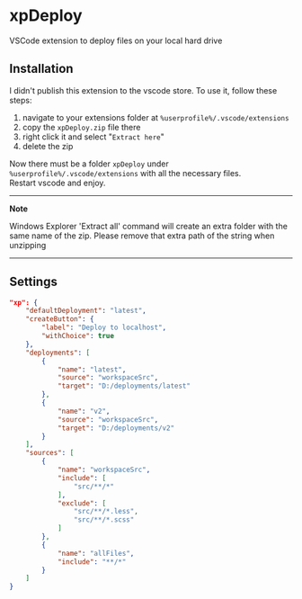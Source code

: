 # xpDeploy
VSCode extension to deploy files on your local hard drive

## Installation

I didn't publish this extension to the vscode store.
To use it, follow these steps:

1. navigate to your extensions folder at `%userprofile%/.vscode/extensions`
2. copy the `xpDeploy.zip` file there
3. right click it and select "`Extract here`"
4. delete the zip

Now there must be a folder `xpDeploy` under `%userprofile%/.vscode/extensions` with all the necessary files.
<br>
Restart vscode and enjoy.

---
**Note**

Windows Explorer 'Extract all' command will create an extra folder with the same name of the zip. Please remove that extra path of the string when unzipping

---

## Settings
```json
"xp": {
    "defaultDeployment": "latest",
    "createButton": {
        "label": "Deploy to localhost",
        "withChoice": true
    },
    "deployments": [
        {
            "name": "latest",
            "source": "workspaceSrc",
            "target": "D:/deployments/latest"
        },
        {
            "name": "v2",
            "source": "workspaceSrc",
            "target": "D:/deployments/v2"
        }
    ],
    "sources": [
        {
            "name": "workspaceSrc",
            "include": [
                "src/**/*"
            ],
            "exclude": [
                "src/**/*.less",
                "src/**/*.scss"
            ]
        },
        {
            "name": "allFiles",
            "include": "**/*"
        }
    ]
}
```
